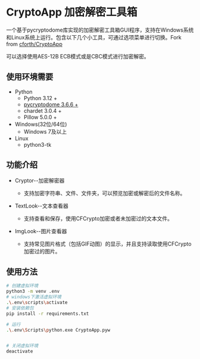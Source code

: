 # CryptoApp 加密解密工具箱

一个基于pycryptodome库实现的加密解密工具箱GUI程序，支持在Windows系统和Linux系统上运行。包含以下几个小工具，可通过选项菜单进行切换。Fork from [cforth/CryptoApp](https://github.com/cforth/CryptoApp)

可以选择使用AES-12B ECB模式或是CBC模式进行加密解密。

## 使用环境需要

* Python
    * Python 3.12 +
    * [pycryptodome 3.6.6 +](https://pypi.org/project/pycryptodome/#files)
    * chardet 3.0.4 +
    * Pillow 5.0.0 +
* Windows(32位/64位)
    * Windows 7及以上
* Linux
    * python3-tk

## 功能介绍

* Cryptor--加密解密器
   * 支持加密字符串、文件、文件夹，可以预览加密或解密后的文件名称。

* TextLook--文本查看器
   * 支持查看和保存，使用CFCrypto加密或者未加密过的文本文件。

* ImgLook--图片查看器
   * 支持常见图片格式（包括GIF动图）的显示，并且支持读取使用CFCrypto加密过的图片。

## 使用方法
```bash
# 创建虚拟环境
python3 -m venv .env
# windows下激活虚拟环境
.\.env\scripts\activate
# 安装依赖包
pip install -r requirements.txt

# 运行
.\.env\Scripts\python.exe CryptoApp.pyw


# 关闭虚拟环境
deactivate
```